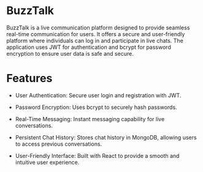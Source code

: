 # BuzzTalk
 BuzzTalk is a live communication platform designed to provide seamless real-time communication for users. It offers a secure and user-friendly platform where individuals can log in and participate in live chats. The application uses JWT for authentication and bcrypt for password encryption to ensure user data is safe and secure.

# Features
- User Authentication: Secure user login and registration with JWT.

- Password Encryption: Uses bcrypt to securely hash passwords.

- Real-Time Messaging: Instant messaging capability for live conversations.

- Persistent Chat History: Stores chat history in MongoDB, allowing users to access previous conversations.

- User-Friendly Interface: Built with React to provide a smooth and intuitive user experience.
